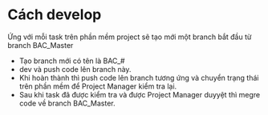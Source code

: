 # Cách develop
Ứng với mỗi task trên phần mềm project sẽ tạo mới một branch bắt đầu từ branch BAC_Master
- Tạo branch mới có tên là BAC_#<id task>
- dev và push code lên branch này.
- Khi hoàn thành thì push code lên branch tương ứng và chuyển trạng thái trên phần mềm để Project Manager kiểm tra lại.
- Sau khi task đã được kiểm tra và được Project Manager duyyệt thì megre code về branch BAC_Master.

